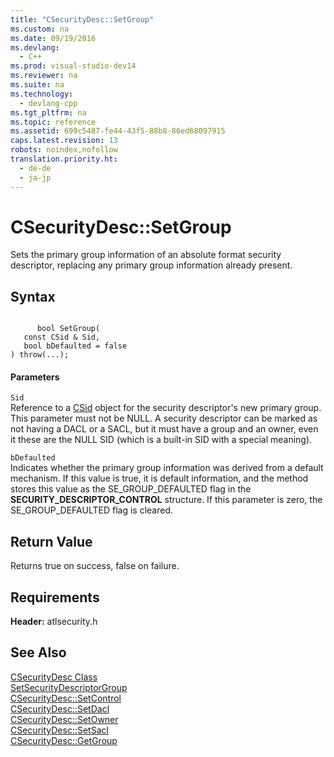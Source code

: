 ```yaml
---
title: "CSecurityDesc::SetGroup"
ms.custom: na
ms.date: 09/19/2016
ms.devlang: 
  - C++
ms.prod: visual-studio-dev14
ms.reviewer: na
ms.suite: na
ms.technology: 
  - devlang-cpp
ms.tgt_pltfrm: na
ms.topic: reference
ms.assetid: 699c5487-fe44-43f5-88b8-86ed68097915
caps.latest.revision: 13
robots: noindex,nofollow
translation.priority.ht: 
  - de-de
  - ja-jp
---
```

# CSecurityDesc::SetGroup
Sets the primary group information of an absolute format security descriptor, replacing any primary group information already present.  
  
## Syntax  
  
```  
  
      bool SetGroup(  
   const CSid & Sid,  
   bool bDefaulted = false   
) throw(...);  
```  
  
#### Parameters  
 `Sid`  
 Reference to a [CSid](../vs140/CSid-Class.md) object for the security descriptor's new primary group. This parameter must not be NULL. A security descriptor can be marked as not having a DACL or a SACL, but it must have a group and an owner, even it these are the NULL SID (which is a built-in SID with a special meaning).  
  
 `bDefaulted`  
 Indicates whether the primary group information was derived from a default mechanism. If this value is true, it is default information, and the method stores this value as the SE_GROUP_DEFAULTED flag in the **SECURITY_DESCRIPTOR_CONTROL** structure. If this parameter is zero, the SE_GROUP_DEFAULTED flag is cleared.  
  
## Return Value  
 Returns true on success, false on failure.  
  
## Requirements  
 **Header:** atlsecurity.h  
  
## See Also  
 [CSecurityDesc Class](../vs140/CSecurityDesc-Class.md)   
 [SetSecurityDescriptorGroup](http://msdn.microsoft.com/library/windows/desktop/aa379584)   
 [CSecurityDesc::SetControl](../vs140/CSecurityDesc--SetControl.md)   
 [CSecurityDesc::SetDacl](../vs140/CSecurityDesc--SetDacl.md)   
 [CSecurityDesc::SetOwner](../vs140/CSecurityDesc--SetOwner.md)   
 [CSecurityDesc::SetSacl](../vs140/CSecurityDesc--SetSacl.md)   
 [CSecurityDesc::GetGroup](../vs140/CSecurityDesc--GetGroup.md)